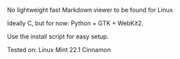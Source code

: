 No lightweight fast Markdown viewer to be found for Linux

Ideally C, but for now: Python + GTK + WebKit2.

Use the install script for easy setup.

Tested on: Linux Mint 22.1 Cinnamon